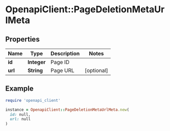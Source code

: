 # OpenapiClient::PageDeletionMetaUrlMeta

## Properties

| Name | Type | Description | Notes |
| ---- | ---- | ----------- | ----- |
| **id** | **Integer** | Page ID |  |
| **url** | **String** | Page URL | [optional] |

## Example

```ruby
require 'openapi_client'

instance = OpenapiClient::PageDeletionMetaUrlMeta.new(
  id: null,
  url: null
)
```

